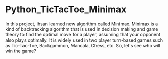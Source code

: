 # Python_TicTacToe_Minimax
In this project, Ihsan learned new algorithm called Minimax. Minimax is a kind of backtracking algorithm that is used in decision making and game theory to find the optimal move for a player, assuming that your opponent also plays optimally. It is widely used in two player turn-based games such as Tic-Tac-Toe, Backgammon, Mancala, Chess, etc. So, let's see who will win the game?
